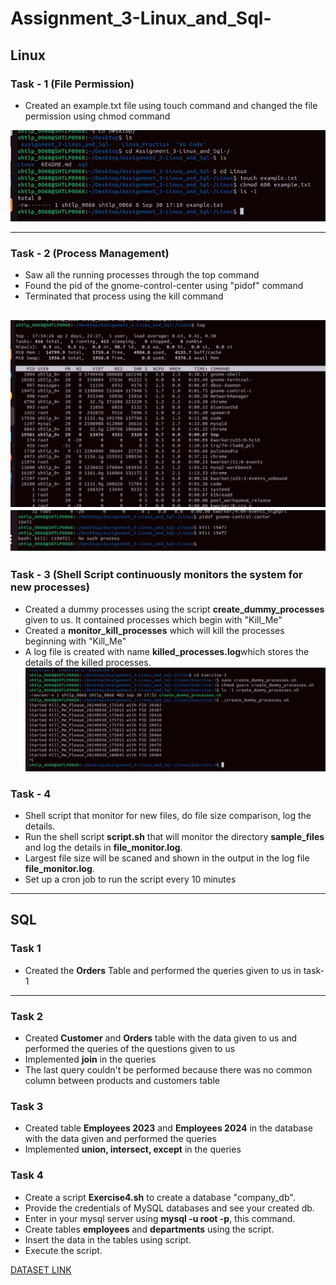 # Assignment_3-Linux_and_Sql-

## Linux

### Task - 1 (File Permission)

- Created an example.txt file using touch command and changed the file permission using chmod command

![alt text](<Linux/Exercise-1/Screenshot from 2024-09-30 17-18-45.png>)

---

### Task - 2 (Process Management)

- Saw all the running processes through the top command 
- Found the pid of the gnome-control-center using "pidof" command
- Terminated that process using the kill command

![alt text](<Linux/Exercise-2/Screenshot from 2024-09-30 17-37-12.png>)
![alt text](Linux/Exercise-2/image.png)
---

### Task - 3 (Shell Script continuously monitors the system for new processes)

- Created a dummy processes using the script **create_dummy_processes** given to us. It contained processes which begin with "Kill_Me"
- Created a **monitor_kill_processes** which will kill the processes beginning with "Kill_Me"
- A log file is created with name **killed_processes.log**which stores the details of the killed processes.
![alt text](Linux/Exercise-3/image.png)

### Task - 4

- Shell script that monitor for new files, do file size comparison, log the details.
- Run the shell script **script.sh** that will monitor the directory **sample_files** and log the details in **file_monitor.log**.
- Largest file size will be scaned and shown in the output in the log file **file_monitor.log**.
- Set up a cron job to run the script every 10 minutes

---

## SQL

### Task 1

- Created the **Orders** Table and performed the queries given to us in task-1

---

### Task 2

- Created **Customer** and **Orders** table with the data given to us and performed the queries of the questions given to us
- Implemented **join** in the queries
- The last query couldn't be performed because there was no common column between products and customers table

### Task 3
- Created table **Employees 2023** and **Employees 2024** in the database with the data given and performed the queries
- Implemented **union, intersect, except** in the queries

### Task 4

- Create a script **Exercise4.sh** to create a database "company_db".
- Provide the credentials of MySQL databases and see your created db.
- Enter in your mysql server using **mysql -u root -p**, this command.
- Create tables **employees** and **departments** using the script.
- Insert the data in the tables using script.
- Execute the script.

[DATASET LINK](https://shorthillstech-my.sharepoint.com/:x:/p/manpreet/EWElb3AclXNFuARUzVEpMvcBiXn0nDmUDfx4O4yfxG2o_A?e=yIHvWF&wdOrigin=LOOP-WEB.PREVIEW.NT&wduihid=bb4e3a6d-1273-4651-88e5-c915ac010ee6&web=1&ct=1727765237864)